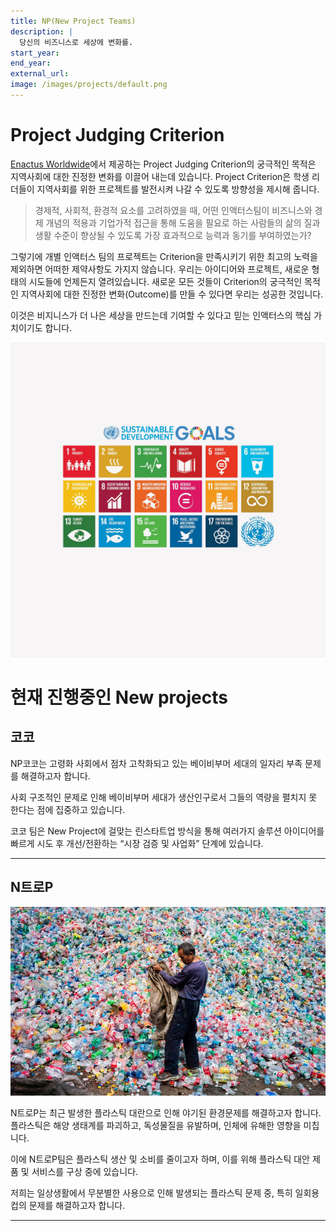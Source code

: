 ```yaml
---
title: NP(New Project Teams)
description: |
  당신의 비즈니스로 세상에 변화를.
start_year:
end_year:
external_url:
image: /images/projects/default.png
---
```

# Project Judging Criterion

[Enactus Worldwide](http://enactus.org)에서 제공하는 Project Judging Criterion의 궁극적인 목적은 지역사회에 대한 진정한 변화를 이끌어 내는데 있습니다.
Project Criterion은 학생 리더들이 지역사회를 위한 프로젝트를 발전시켜 나갈 수 있도록 방향성을 제시해 줍니다.

> 경제적, 사회적, 환경적 요소를 고려하였을 때,
> 어떤 인액터스팀이 비즈니스와 경제 개념의 적용과 기업가적 접근을 통해
> 도움을 필요로 하는 사람들의 삶의 질과 생활 수준이 향상될 수 있도록
> 가장 효과적으로 능력과 동기를 부여하였는가?

그렇기에 개별 인액터스 팀의 프로젝트는 Criterion을 만족시키기 위한 최고의 노력을 제외하면 어떠한 제약사항도 가지지 않습니다. 우리는 아이디어와 프로젝트, 새로운 형태의 시도들에 언제든지 열려있습니다. 새로운 모든 것들이 Criterion의 궁극적인 목적인 지역사회에 대한 진정한 변화(Outcome)를 만들 수 있다면 우리는 성공한 것입니다.

이것은 비지니스가 더 나은 세상을 만드는데 기여할 수 있다고 믿는 인액터스의 핵심 가치이기도 합니다.

![](/images/projects/default.png)


# 현재 진행중인 New projects

## 코코

NP코코는 고령화 사회에서 점차 고착화되고 있는 베이비부머 세대의 일자리 부족 문제를 해결하고자 합니다.

사회 구조적인 문제로 인해 베이비부머 세대가 생산인구로서 그들의 역량을 펼치지 못 한다는 점에 집중하고 있습니다.

코코 팀은 New Project에 걸맞는 린스타트업 방식을 통해 여러가지 솔루션 아이디어를 빠르게 시도 후 개선/전환하는 “시장 검증 및 사업화” 단계에 있습니다.

*****

## N트로P

![](/images/projects/NtroP.jpg)

N트로P는 최근 발생한 플라스틱 대란으로 인해 야기된 환경문제를 해결하고자 합니다.
플라스틱은 해양 생태계를 파괴하고, 독성물질을 유발하며, 인체에 유해한 영향을 미칩니다.

이에 N트로P팀은 플라스틱 생산 및 소비를 줄이고자 하며, 이를 위해 플라스틱 대안 제품 및 서비스를 구상 중에 있습니다.

저희는 일상생활에서 무분별한 사용으로 인해 발생되는 플라스틱 문제 중, 특히 일회용 컵의 문제를 해결하고자 합니다.

*****
